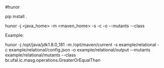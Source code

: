 #hunor

pip install .

hunor -j <java_home> -m <maven_home> -s <maven project dir> -c <configuration file> -o <destination dir> --mutants <mutants dir> --class <sut class>
  
Example:

hunor -j /opt/java/jdk1.8.0_181 -m /opt/maven/current -s example/relational -c example/relational/config.json -o example/relational/output --mutants example/relational/mutants --class br.ufal.ic.masg.operations.GreaterOrEqualThan
